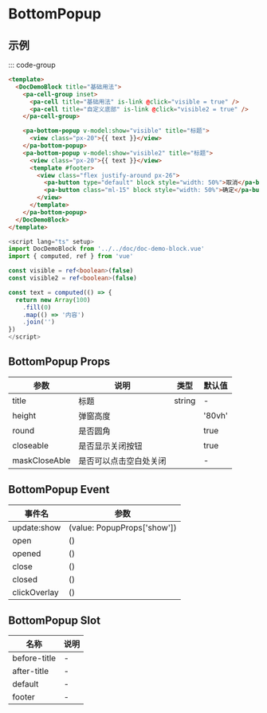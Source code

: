 # BottomPopup

## 示例

<!--codes start-->

::: code-group

```html [template]
<template>
  <DocDemoBlock title="基础用法">
    <pa-cell-group inset>
      <pa-cell title="基础用法" is-link @click="visible = true" />
      <pa-cell title="自定义底部" is-link @click="visible2 = true" />
    </pa-cell-group>

    <pa-bottom-popup v-model:show="visible" title="标题">
      <view class="px-20">{{ text }}</view>
    </pa-bottom-popup>
    <pa-bottom-popup v-model:show="visible2" title="标题">
      <view class="px-20">{{ text }}</view>
      <template #footer>
        <view class="flex justify-around px-26">
          <pa-button type="default" block style="width: 50%">取消</pa-button>
          <pa-button class="ml-15" block style="width: 50%">确定</pa-button>
        </view>
      </template>
    </pa-bottom-popup>
  </DocDemoBlock>
</template>
```
```ts [script]
<script lang="ts" setup>
import DocDemoBlock from '../../doc/doc-demo-block.vue'
import { computed, ref } from 'vue'

const visible = ref<boolean>(false)
const visible2 = ref<boolean>(false)

const text = computed(() => {
  return new Array(100)
    .fill(0)
    .map(() => '内容')
    .join('')
})
</script>
```

<!--codes end-->

## BottomPopup Props

<!--props start-->

| 参数 | 说明 | 类型 | 默认值 |
| --- | ----- | --- | --- |
| title | 标题 | string | - |
| height | 弹窗高度 |  |  '80vh' |
| round | 是否圆角 |  |  true |
| closeable | 是否显示关闭按钮 |  |  true |
| maskCloseAble | 是否可以点击空白处关闭 |  | - |

<!--props end-->

## BottomPopup Event

<!--event start-->

| 事件名 | 参数 |
| --- | --- |
| update:show | (value: PopupProps['show'])  |
| open | ()  |
| opened | ()  |
| close | ()  |
| closed | ()  |
| clickOverlay | ()  |

<!--event end-->

## BottomPopup Slot

<!--slot start-->

| 名称 | 说明 |
| --- | --- |
| before-title | - |
| after-title | - |
| default | - |
| footer | - |

<!--slot end-->

